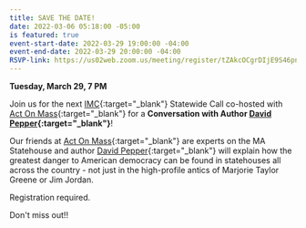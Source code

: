 ```yaml
---
title: SAVE THE DATE!
date: 2022-03-06 05:18:00 -05:00
is featured: true
event-start-date: 2022-03-29 19:00:00 -04:00
event-end-date: 2022-03-29 20:00:00 -04:00
RSVP-link: https://us02web.zoom.us/meeting/register/tZAkcOCgrDIjE9S46pn8nzWLtySCAHOpjdiY
---
```


**Tuesday, March 29, 7 PM**

Join us for the next [IMC](https://indivisible-ma.org){:target="_blank"} Statewide Call co-hosted with [Act On Mass](https://actonmass.org){:target="_blank"} for a **Conversation with Author [David Pepper](http://davidpepper.com){:target="_blank"}**!

Our friends at [Act On Mass](https://actonmass.org){:target="_blank"} are experts on the MA Statehouse and author [David Pepper](http://davidpepper.com){:target="_blank"} will explain how the greatest danger to American democracy can be found in statehouses all across the country - not just in the high-profile antics of Marjorie Taylor Greene or Jim Jordan.

Registration required.

Don't miss out!!